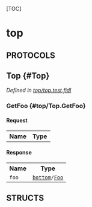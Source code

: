 [TOC]

# top


## **PROTOCOLS**

## Top {#Top}
*Defined in [top/top.test.fidl](https://fuchsia.googlesource.com/fuchsia/+/master/top.test.fidl#5)*


### GetFoo {#top/Top.GetFoo}


#### Request
<table>
    <tr><th>Name</th><th>Type</th></tr>
    </table>


#### Response
<table>
    <tr><th>Name</th><th>Type</th></tr>
    <tr>
            <td><code>foo</code></td>
            <td>
                <code><a class='link' href='../bottom/'>bottom</a>/<a class='link' href='../bottom/#Foo'>Foo</a></code>
            </td>
        </tr></table>



## **STRUCTS**













